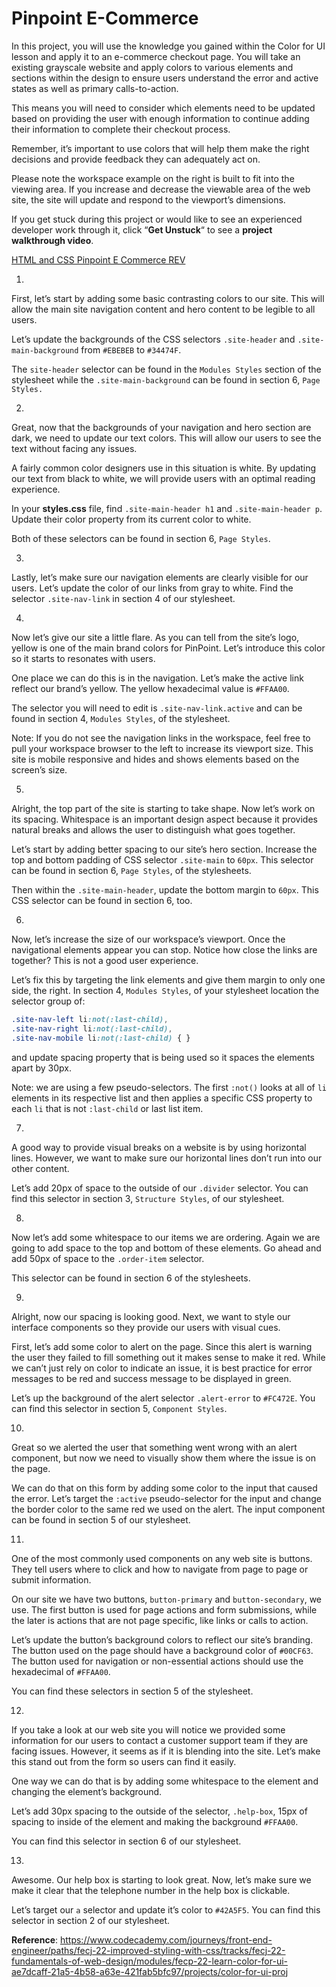 # Pinpoint E-Commerce

In this project, you will use the knowledge you gained within the Color
for UI lesson and apply it to an e-commerce checkout page. You will take
an existing grayscale website and apply colors to various elements and
sections within the design to ensure users understand the error and
active states as well as primary calls-to-action.

This means you will need to consider which elements need to be updated
based on providing the user with enough information to continue adding
their information to complete their checkout process.

Remember, it’s important to use colors that will help them make the
right decisions and provide feedback they can adequately act on.

Please note the workspace example on the right is built to fit into the
viewing area. If you increase and decrease the viewable area of the web
site, the site will update and respond to the viewport’s dimensions.

If you get stuck during this project or would like to see an experienced
developer work through it, click “**Get Unstuck**“ to see a **project
walkthrough video**.

[HTML and CSS Pinpoint E Commerce REV](https://www.youtube.com/watch?v=iu_FBcP7j6g)

1.

First, let’s start by adding some basic contrasting colors to our site.
This will allow the main site navigation content and hero content to be
legible to all users.

Let’s update the backgrounds of the CSS selectors `.site-header` and
`.site-main-background` from `#EBEBEB` to `#34474F`.

The `site-header` selector can be found in the `Modules Styles` section
of the stylesheet while the `.site-main-background` can be found in
section 6, `Page Styles.`



2.

Great, now that the backgrounds of your navigation and hero section are
dark, we need to update our text colors. This will allow our users to
see the text without facing any issues.

A fairly common color designers use in this situation is white. By
updating our text from black to white, we will provide users with an
optimal reading experience.

In your **styles.css** file, find `.site-main-header h1` and
`.site-main-header p`. Update their color property from its current
color to white.

Both of these selectors can be found in section 6, `Page Styles`.



3.

Lastly, let’s make sure our navigation elements are clearly visible for
our users. Let’s update the color of our links from gray to white. Find
the selector `.site-nav-link` in section 4 of our stylesheet.



4.

Now let’s give our site a little flare. As you can tell from the site’s
logo, yellow is one of the main brand colors for PinPoint. Let’s
introduce this color so it starts to resonates with users.

One place we can do this is in the navigation. Let’s make the active
link reflect our brand’s yellow. The yellow hexadecimal value is
`#FFAA00`.

The selector you will need to edit is `.site-nav-link.active` and can be
found in section 4, `Modules Styles`, of the stylesheet.

Note: If you do not see the navigation links in the workspace, feel free
to pull your workspace browser to the left to increase its viewport
size. This site is mobile responsive and hides and shows elements based
on the screen’s size.



5.

Alright, the top part of the site is starting to take shape. Now let’s
work on its spacing. Whitespace is an important design aspect because it
provides natural breaks and allows the user to distinguish what goes
together.

Let’s start by adding better spacing to our site’s hero section.
Increase the top and bottom padding of CSS selector `.site-main` to
`60px`. This selector can be found in section 6, `Page Styles`, of the
stylesheets.

Then within the `.site-main-header`, update the bottom margin to `60px`.
This CSS selector can be found in section 6, too.



6.

Now, let’s increase the size of our workspace’s viewport. Once the
navigational elements appear you can stop. Notice how close the links
are together? This is not a good user experience.

Let’s fix this by targeting the link elements and give them margin to
only one side, the right. In section 4, `Modules Styles`, of your
stylesheet location the selector group of:

``` css
.site-nav-left li:not(:last-child),
.site-nav-right li:not(:last-child),
.site-nav-mobile li:not(:last-child) { }
```

and update spacing property that is being used so it spaces the elements
apart by 30px.

Note: we are using a few pseudo-selectors. The first `:not()` looks at
all of `li` elements in its respective list and then applies a specific
CSS property to each `li` that is not `:last-child` or last list item.



7.

A good way to provide visual breaks on a website is by using horizontal
lines. However, we want to make sure our horizontal lines don’t run into
our other content.

Let’s add 20px of space to the outside of our `.divider` selector. You
can find this selector in section 3, `Structure Styles`, of our
stylesheet.



8.

Now let’s add some whitespace to our items we are ordering. Again we are
going to add space to the top and bottom of these elements. Go ahead and
add 50px of space to the `.order-item` selector.

This selector can be found in section 6 of the stylesheets.



9.

Alright, now our spacing is looking good. Next, we want to style our
interface components so they provide our users with visual cues.

First, let’s add some color to alert on the page. Since this alert is
warning the user they failed to fill something out it makes sense to
make it red. While we can’t just rely on color to indicate an issue, it
is best practice for error messages to be red and success message to be
displayed in green.

Let’s up the background of the alert selector `.alert-error` to
`#FC472E`. You can find this selector in section 5, `Component Styles`.



10.

Great so we alerted the user that something went wrong with an alert
component, but now we need to visually show them where the issue is on
the page.

We can do that on this form by adding some color to the input that
caused the error. Let’s target the `:active` pseudo-selector for the
input and change the border color to the same red we used on the alert.
The input component can be found in section 5 of our stylesheet.



11.

One of the most commonly used components on any web site is buttons.
They tell users where to click and how to navigate from page to page or
submit information.

On our site we have two buttons, `button-primary` and
`button-secondary`, we use. The first button is used for page actions
and form submissions, while the later is actions that are not page
specific, like links or calls to action.

Let’s update the button’s background colors to reflect our site’s
branding. The button used on the page should have a background color of
`#00CF63`. The button used for navigation or non-essential actions
should use the hexadecimal of `#FFAA00`.

You can find these selectors in section 5 of the stylesheet.




12.

If you take a look at our web site you will notice we provided some
information for our users to contact a customer support team if they are
facing issues. However, it seems as if it is blending into the site.
Let’s make this stand out from the form so users can find it easily.

One way we can do that is by adding some whitespace to the element and
changing the element’s background.

Let’s add 30px spacing to the outside of the selector, `.help-box`, 15px
of spacing to inside of the element and making the background `#FFAA00`.

You can find this selector in section 6 of our stylesheet.



13.

Awesome. Our help box is starting to look great. Now, let’s make sure we
make it clear that the telephone number in the help box is clickable.

Let’s target our `a` selector and update it’s color to `#42A5F5`. You
can find this selector in section 2 of our stylesheet.

**Reference**: https://www.codecademy.com/journeys/front-end-engineer/paths/fecj-22-improved-styling-with-css/tracks/fecj-22-fundamentals-of-web-design/modules/fecp-22-learn-color-for-ui-ae7dcaff-21a5-4b58-a63e-421fab5bfc97/projects/color-for-ui-proj
